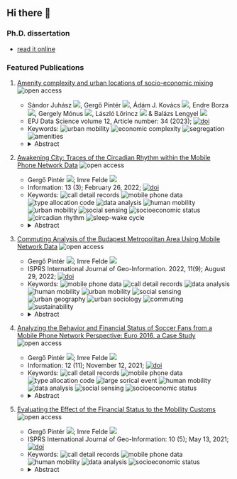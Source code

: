 ## Hi there 👋

### Ph.D. dissertation

- [read it online](https://pintergreg.github.io/dissertation/)

### Featured Publications

1. [Amenity complexity and urban locations of socio-economic mixing](https://epjdatascience.springeropen.com/articles/10.1140/epjds/s13688-023-00413-6) ![open access](https://img.shields.io/badge/journal%20article-open%20access-green.svg)
    - Sándor Juhász [![](https://orcid.org/sites/default/files/images/orcid_16x16.png)](https://orcid.org/0000-0003-3124-8597), Gergő Pintér [![](https://orcid.org/sites/default/files/images/orcid_16x16.png)](https://orcid.org/0000-0003-4731-3816), Ádám J. Kovács [![](https://orcid.org/sites/default/files/images/orcid_16x16.png)](https://orcid.org/0000-0001-6503-3047), Endre Borza [![](https://orcid.org/sites/default/files/images/orcid_16x16.png)](https://orcid.org/0000-0002-8804-4520), Gergely Mónus [![](https://orcid.org/sites/default/files/images/orcid_16x16.png)](https://orcid.org/0000-0002-4768-736X), László Lőrincz [![](https://orcid.org/sites/default/files/images/orcid_16x16.png)](https://orcid.org/0000-0003-4528-0918) & Balázs Lengyel [![](https://orcid.org/sites/default/files/images/orcid_16x16.png)](https://orcid.org/0000-0001-5196-5599)
    - EPJ Data Science volume 12, Article number: 34 (2023); [![doi](https://img.shields.io/badge/DOI-10.1140/epjds/s13688%2D%2D023%2D%2D00413%2D%2D6-blue.svg)](https://epjdatascience.springeropen.com/articles/10.1140/epjds/s13688-023-00413-6)
    - Keywords: ![urban mobility](https://img.shields.io/badge/-urban%20mobility-gray.svg) ![economic complexity](https://img.shields.io/badge/-economic%20complexity-gray.svg) ![segregation](https://img.shields.io/badge/-segregation-gray.svg) ![amenities](https://img.shields.io/badge/-amenities-gray.svg)
    - <details>
        <summary>Abstract</summary>
        Cities host diverse people and their mixing is the engine of prosperity. In turn, segregation and inequalities are common features of most cities and locations that enable the meeting of people with different socio-economic status are key for urban inclusion. In this study, we adopt the concept of economic complexity to quantify the sophistication of amenity supply at urban locations. We propose that neighborhood complexity and amenity complexity are connected to the ability of locations to attract diverse visitors from various socio-economic backgrounds across the city. We construct the measures of amenity complexity based on the local portfolio of diverse and non-ubiquitous amenities in Budapest, Hungary. Socio-economic mixing at visited third places is investigated by tracing the daily mobility of individuals and by characterizing their status by the real-estate price of their home locations. Results suggest that measures of ubiquity and diversity of amenities do not, but neighborhood complexity and amenity complexity are correlated with the urban centrality of locations. Urban centrality is a strong predictor of socio-economic mixing, but both neighborhood complexity and amenity complexity add further explanatory power to our models. Our work combines urban mobility data with economic complexity thinking to show that the diversity of non-ubiquitous amenities, central locations, and the potentials for socio-economic mixing are interrelated.
    </details>
2. [Awakening City: Traces of the Circadian Rhythm within the Mobile Phone Network Data](https://www.mdpi.com/2078-2489/13/3/114) ![open access](https://img.shields.io/badge/journal%20article-open%20access-green.svg)
    - Gergő Pintér [![](https://orcid.org/sites/default/files/images/orcid_16x16.png)](https://orcid.org/0000-0003-4731-3816); Imre Felde [![](https://orcid.org/sites/default/files/images/orcid_16x16.png)](https://orcid.org/0000-0003-4126-2480)
    - Information: 13 (3); February 26, 2022; [![doi](https://img.shields.io/badge/DOI-10.3390/info13030114-blue.svg)](https://www.mdpi.com/2078-2489/13/3/114)
    - Keywords: ![call detail records](https://img.shields.io/badge/-call%20detail%20records-gray.svg) ![mobile phone data](https://img.shields.io/badge/-mobile%20phone%20data-gray.svg) ![type allocation code](https://img.shields.io/badge/-type%20allocation%20code-gray.svg) ![data analysis](https://img.shields.io/badge/-data%20analysis-gray.svg) ![human mobility](https://img.shields.io/badge/-human%20mobility-gray.svg) ![urban mobility](https://img.shields.io/badge/-urban%20mobility-gray.svg) ![social sensing](https://img.shields.io/badge/-social%20sensing-gray.svg) ![socioeconomic status](https://img.shields.io/badge/-socioeconomic%20status-gray.svg) ![circadian rhythm](https://img.shields.io/badge/-circadian%20rhythm-gray.svg) ![sleep-wake cycle](https://img.shields.io/badge/-sleep%20wake%20cycle-gray.svg)
    - <details>
        <summary>Abstract</summary>
        In this study, call detail records (CDR), covering Budapest, Hungary, are processed to analyze the circadian rhythm of the subscribers. An indicator, called wake-up time, is introduced to describe the behavior of a group of subscribers. It is defined as the time when the mobile phone activity of a group rises in the morning. Its counterpart is the time when the activity falls in the evening. Inhabitant and area-based aggregation are also presented. The former is to consider the people who live in an area, while the latter uses the transit activity in an area to describe the behavior of a part of the city. The opening hours of the malls and the nightlife of the party district are used to demonstrate this application as real-life examples. The proposed approach is also used to estimate the working hours of the workplaces. The findings are in a good agreement with the practice in Hungary, and also support the workplace detection method. A negative correlation is found between the wake-up time and mobility indicators (entropy, radius of gyration): on workdays, people wake up earlier and travel more, while on holidays, it is quite the contrary. The wake-up time is evaluated in different socioeconomic classes, using housing prices and mobile phones prices, as well. It is found that lower socioeconomic groups tend to wake up earlier.
    </details>

3. [Commuting Analysis of the Budapest Metropolitan Area Using Mobile Network Data](https://www.mdpi.com/2220-9964/11/9/466) ![open access](https://img.shields.io/badge/journal%20article-open%20access-green.svg)
    - Gergő Pintér [![](https://orcid.org/sites/default/files/images/orcid_16x16.png)](https://orcid.org/0000-0003-4731-3816); Imre Felde [![](https://orcid.org/sites/default/files/images/orcid_16x16.png)](https://orcid.org/0000-0003-4126-2480)
    - ISPRS International Journal of Geo-Information. 2022, 11(9); August 29, 2022; [![doi](https://img.shields.io/badge/DOI-10.3390/ijgi11090466-blue.svg)](https://www.mdpi.com/2220-9964/11/9/466)
    - Keywords: ![mobile phone data](https://img.shields.io/badge/-mobile%20phone%20data-gray.svg) ![call detail records](https://img.shields.io/badge/-call%20detail%20records-gray.svg) ![data analysis](https://img.shields.io/badge/-data%20analysis-gray.svg) ![human mobility](https://img.shields.io/badge/-human%20mobility-gray.svg) ![urban mobility](https://img.shields.io/badge/-urban%20mobility-gray.svg) ![social sensing](https://img.shields.io/badge/-social%20sensing-gray.svg) ![urban geography](https://img.shields.io/badge/-urban%20geography-gray.svg) ![urban sociology](https://img.shields.io/badge/-urban%20sociology-gray.svg) ![commuting](https://img.shields.io/badge/-commuting-gray.svg) ![sustainability](https://img.shields.io/badge/-sustainability-gray.svg)
    - <details>
        <summary>Abstract</summary>
        The analysis of human movement patterns based on mobile network data makes it possible to examine a very large population cost-effectively and has led to several discoveries about human dynamics. However, the application of this data source is still not common practice. The goal of this study was to analyze the commuting tendencies of the Budapest Metropolitan Area using mobile network data as a case study and propose an automatized alternative approach to the current, questionnaire-based method, as commuting is predominantly analyzed by the census, which is performed only once in a decade in Hungary. To analyze commuting, the home and work locations of cell phone subscribers were determined based on their appearances during and outside working hours. The detected home locations of the subscribers were compared to census data at a settlement level. Then, the settlement and district level commuting tendencies were identified and compared to the findings of census-based sociological studies. It was found that the commuting analysis based on mobile network data strongly correlated with the census-based findings, even though home and work locations were estimated by statistical methods. All the examined aspects, including commuting from sectors of the agglomeration to the districts of Budapest and the age-group-based distribution of the commuters, showed that mobile network data could be an automatized, fast, cost-effective, and relatively accurate way of analyzing commuting, that could provide a powerful tool for sociologists interested in commuting.
    </details>

4. [Analyzing the Behavior and Financial Status of Soccer Fans from a Mobile Phone Network Perspective: Euro 2016, a Case Study](https://www.mdpi.com/2078-2489/12/11/468) ![open access](https://img.shields.io/badge/journal%20article-open%20access-green.svg)
    - Gergő Pintér [![](https://orcid.org/sites/default/files/images/orcid_16x16.png)](https://orcid.org/0000-0003-4731-3816); Imre Felde [![](https://orcid.org/sites/default/files/images/orcid_16x16.png)](https://orcid.org/0000-0003-4126-2480)
    - Information: 12 (11); November 12, 2021; [![doi](https://img.shields.io/badge/DOI-10.3390/info12110468-blue.svg)](https://www.mdpi.com/2078-2489/12/11/468)
    - Keywords: ![call detail records](https://img.shields.io/badge/-call%20detail%20records-gray.svg) ![mobile phone data](https://img.shields.io/badge/-mobile%20phone%20data-gray.svg) ![type allocation code](https://img.shields.io/badge/-type%20allocation%20code-gray.svg) ![large sorical event](https://img.shields.io/badge/-large%20social%20event-gray.svg) ![human mobility](https://img.shields.io/badge/-human%20mobility-gray.svg) ![data analysis](https://img.shields.io/badge/-data%20analysis-gray.svg) ![social sensing](https://img.shields.io/badge/-social%20sensing-gray.svg) ![socioeconomic status](https://img.shields.io/badge/-socioeconomic%20status-gray.svg)
    - <details>
        <summary>Abstract</summary>
        In this study, Call Detail Records (CDRs), covering Budapest, for the month of June in 2016 has been analyzed. During this observation period, the 2016 UEFA European Football Championship took place, which affected significantly the habit of the residents, despite the fact that not a single match was played in the city. We evaluated the fans' behavior in Budapest, during and after the Hungarian matches, and found that the mobile phone network activity reflects the football fans' behavior, demonstrating the potential of mobile phone network data within a social sensing system.
        The Call Detail Records are enriched with mobile phone properties to analyze the subscribers' devices. Applying the device information (Type Allocation Code) from the activity records, the Subscriber Identity Modules, that do not operate in cell phones are omitted from mobility analyses, allowing to focus on people.
        The mobile phone price is proposed and evaluated as a socioeconomic indicator, and correlation between the phone price and the mobility customs have been found. We also found that, beside the cell phone price, the subscriber age and the subscription type also have an effect on the mobility. On the other hand, these do not seem to affect the interest in football.
    </details>
5. [Evaluating the Effect of the Financial Status to the Mobility Customs](https://www.mdpi.com/2220-9964/10/5/328) ![open access](https://img.shields.io/badge/journal%20article-open%20access-green.svg)
    - Gergő Pintér [![](https://orcid.org/sites/default/files/images/orcid_16x16.png)](https://orcid.org/0000-0003-4731-3816); Imre Felde [![](https://orcid.org/sites/default/files/images/orcid_16x16.png)](https://orcid.org/0000-0003-4126-2480)
    - ISPRS International Journal of Geo-Information: 10 (5); May 13, 2021; [![doi](https://img.shields.io/badge/DOI-10.3390/ijgi10050328-blue.svg)](https://www.mdpi.com/2220-9964/10/5/328)
    - Keywords: ![call detail records](https://img.shields.io/badge/-call%20detail%20records-gray.svg) ![mobile phone data](https://img.shields.io/badge/-mobile%20phone%20data-gray.svg) ![human mobility](https://img.shields.io/badge/-human%20mobility-gray.svg) ![data analysis](https://img.shields.io/badge/-data%20analysis-gray.svg) ![socioeconomic status](https://img.shields.io/badge/-socioeconomic%20status-gray.svg)
    - <details>
        <summary>Abstract</summary>
        In this article, we explore the relationship between cellular phone data and housing prices in Budapest, Hungary. We determine mobility indicators from one months of Call Detail Records (CDR) data, while the property price data are used to characterize the socioeconomic status at the Capital of Hungary. First, we validated the proposed methodology by comparing the Home and Work locations estimation and the commuting patterns derived from the cellular network dataset with reports of the national mini census. We investigated the statistical relationships between mobile phone indicators, such as Radius of Gyration, the distance between Home and Work locations or the Entropy of visited cells, and measures of economic status based on housing prices. Our findings show that the mobility correlates significantly with the socioeconomic status. We performed Principal Component Analysis (PCA) on combined vectors of mobility indicators in order to characterize the dependence of mobility habits on socioeconomic status. The results of the PCA investigation showed remarkable correlation of housing prices and mobility customs.
    </details>



<!--
**pintergreg/pintergreg** is a ✨ _special_ ✨ repository because its `README.md` (this file) appears on your GitHub profile.

Here are some ideas to get you started:

- 🔭 I’m currently working on ...
- 🌱 I’m currently learning ...
- 👯 I’m looking to collaborate on ...
- 🤔 I’m looking for help with ...
- 💬 Ask me about ...
- 📫 How to reach me: ...
- 😄 Pronouns: ...
- ⚡ Fun fact: ...
-->

